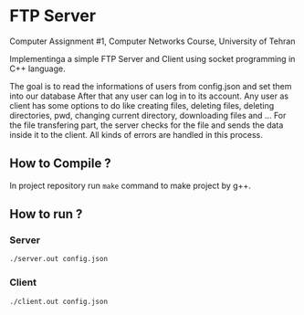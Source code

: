 # FTP Server
Computer Assignment #1, Computer Networks Course, University of Tehran

Implementinga a simple FTP Server and Client using socket programming in C++ language.

The goal is to read the informations of users from config.json and set them into our database
After that any user can log in to its account. Any user as client has some options to do like creating files, deleting files, deleting directories, pwd, changing current directory, downloading files and ...
For the file transfering part, the server checks for the file and sends the data inside it to the client.
All kinds of errors are handled in this process.

## How to  Compile ?
In project repository run `make` command to make project by g++.

## How to run ?
### Server
```bash
./server.out config.json
```
### Client
```bash
./client.out config.json
```

